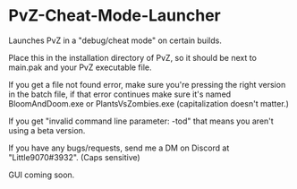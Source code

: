 # PvZ-Cheat-Mode-Launcher
Launches PvZ in a "debug/cheat mode" on certain builds.

Place this in the installation directory of PvZ, so it should be next to main.pak and your PvZ executable file.

If you get a file not found error, make sure you're pressing the right version in the batch file, if that error continues make sure it's named BloomAndDoom.exe or PlantsVsZombies.exe (capitalization doesn't matter.)

If you get "invalid command line parameter: -tod" that means you aren't using a beta version.

If you have any bugs/requests, send me a DM on Discord at "Little9070#3932". (Caps sensitive)

GUI coming soon.
